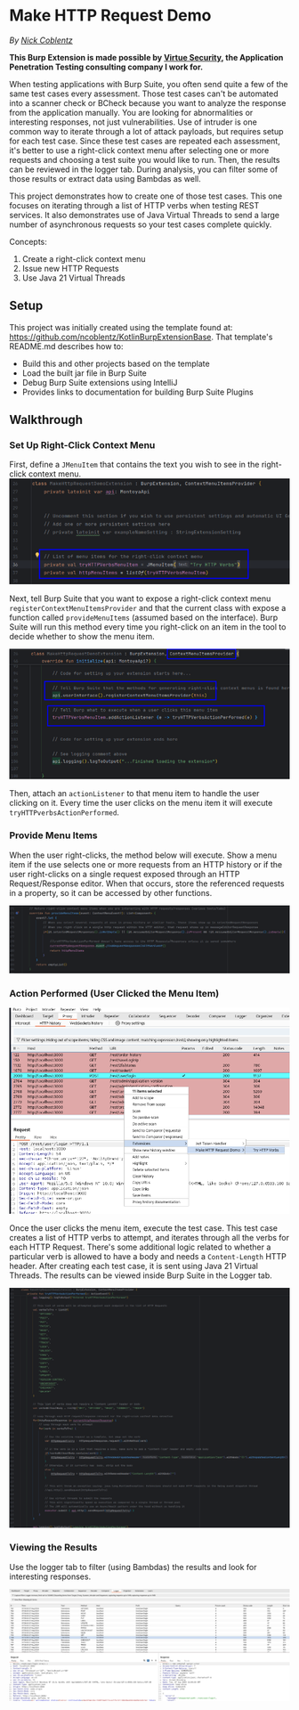# Make HTTP Request Demo

_By [Nick Coblentz](https://www.linkedin.com/in/ncoblentz/)_

__This Burp Extension is made possible by [Virtue Security](https://www.virtuesecurity.com), the Application Penetration Testing consulting company I work for.__

When testing applications with Burp Suite, you often send quite a few of the same test cases every assessment. Those test cases can't be automated into a scanner check or BCheck because you want to analyze the response from the application manually. You are looking for abnormalities or interesting responses, not just vulnerabilities. Use of intruder is one common way to iterate through a lot of attack payloads, but requires setup for each test case. Since these test cases are repeated each assessment, it's better to use a right-click context menu after selecting one or more requests and choosing a test suite you would like to run. Then, the results can be reviewed in the logger tab. During analysis, you can filter some of those results or extract data using Bambdas as well. 

This project demonstrates how to create one of those test cases. This one focuses on iterating through a list of HTTP verbs when testing REST services. It also demonstrates use of Java Virtual Threads to send a large number of asynchronous requests so your test cases complete quickly. 

Concepts:
1. Create a right-click context menu
2. Issue new HTTP Requests
3. Use Java 21 Virtual Threads

## Setup

This project was initially created using the template found at: https://github.com/ncoblentz/KotlinBurpExtensionBase. That template's README.md describes how to:
- Build this and other projects based on the template
- Load the built jar file in Burp Suite
- Debug Burp Suite extensions using IntelliJ
- Provides links to documentation for building Burp Suite Plugins

## Walkthrough

### Set Up Right-Click Context Menu

First, define a `JMenuItem` that contains the text you wish to see in the right-click context menu.
![menuitems.png](Documentation/menuitems.png)

Next, tell Burp Suite that you want to expose a right-click context menu `registerContextMenuItemsProvider` and that the current class with expose a function called `provideMenuItems` (assumed based on the interface). Burp Suite will run this method every time you right-click on an item in the tool to decide whether to show the menu item. 

![InitContextMenu.png](Documentation/InitContextMenu.png)

Then, attach an `actionListener` to that menu item to handle the user clicking on it. Every time the user clicks on the menu item it will execute `tryHTTPverbsActionPerformed`.

### Provide Menu Items

When the user right-clicks, the method below will execute. Show a menu item if the use selects one or more requests from an HTTP history or if the user right-clicks on a single request exposed through an HTTP Request/Response editor. When that occurs, store the referenced requests in a property, so it can be accessed by other functions. 

![provideMenuItems.png](Documentation/provideMenuItems.png)


### Action Performed (User Clicked the Menu Item)

![BurpMenu.png](Documentation/BurpMenu.png)

Once the user clicks the menu item, execute the test case. This test case creates a list of HTTP verbs to attempt, and iterates through all the verbs for each HTTP Request. There's some additional logic related to whether a particular verb is allowed to have a body and needs a `Content-Length` HTTP header. After creating each test case, it is sent using Java 21 Virtual Threads. The results can be viewed inside Burp Suite in the Logger tab.

![actionPerformed.png](Documentation/actionPerformed.png)

### Viewing the Results

Use the logger tab to filter (using Bambdas) the results and look for interesting responses.

![logger.png](Documentation/logger.png)
